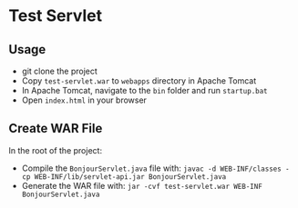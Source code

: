 # Test Servlet

## Usage

- git clone the project
- Copy `test-servlet.war` to `webapps` directory in Apache Tomcat
- In Apache Tomcat, navigate to the `bin` folder and run `startup.bat`
- Open `index.html` in your browser

## Create WAR File

In the root of the project:

- Compile the `BonjourServlet.java` file with: `javac -d WEB-INF/classes -cp WEB-INF/lib/servlet-api.jar BonjourServlet.java`
- Generate the WAR file with: `jar -cvf test-servlet.war WEB-INF BonjourServlet.java`
